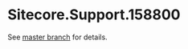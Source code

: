 # Sitecore.Support.158800

See [master branch](https://github.com/sitecoresupport/Sitecore.Support.158800) for details.